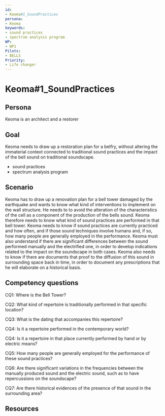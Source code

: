 ```yaml
---
id: 
- Keoma#1_SoundPractices
persona: 
- Keoma
keywords: 
- sound practices
- spectrum analysis program
WP:
- WP1
Pilots:
- BELLS
Priority:
- Life changer
---
```

# Keoma#1_SoundPractices

## Persona

Keoma is an architect and a restorer
## Goal 

Keoma needs to draw up a restoration plan for a belfry, without altering the immaterial context connected to traditional sound practices and the impact of the bell sound on traditional soundscape.
- sound practices
- spectrum analysis program

## Scenario  

Keoma has to draw up a renovation plan for a bell tower damaged by the earthquake and wants to know what kind of interventions to implement on the wall structure. He needs to to avoid the alteration of the characteristics of the cell as a component of the production of the bells sound. Keoma therefore needs to know what kind of sound practices are performed in that bell tower. Keoma needs to know if sound practices are currently practiced and how often, and if those sound techniques involve humans and, if so, how many people are generally employed in the performance. Keoma must also understand if there are significant differences between the sound performed manually and the electrified one, in order to develop indications related to the impact on the soundscape in both cases. Keoma also needs to know if there are documents that proof to the diffusion of this sound in surrounding space back in time, in order to document any prescriptions that he will elaborate on a historical basis.

## Competency questions 

CQ1: Where is the Bell Tower?

CQ2: What kind of repertoire is traditionally performed in that specific location?

CQ3: What is the dating that accompanies this repertoire?

CQ4: Is it a repertoire performed in the contemporary world?

CQ4: Is it a repertoire in that place currently performed by hand or by electric means?

CQ5: How many people are generally employed for the performance of these sound practices?

CQ6: Are there significant variations in the frequencies between the manually produced sound and the electric sound, such as to have repercussions on the soundscape?

CQ7: Are there historical evidences of the presence of that sound in the surrounding area?

## Resources
